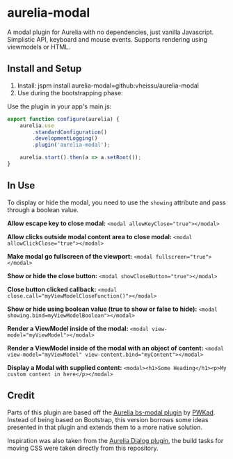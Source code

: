 # aurelia-modal
A modal plugin for Aurelia with no dependencies, just vanilla Javascript. Simplistic API, keyboard and mouse events. Supports rendering using viewmodels or HTML.

## Install and Setup
1. Install: jspm install aurelia-modal=github:vheissu/aurelia-modal
2. Use during the bootstrapping phase:

Use the plugin in your app's main.js:

```javascript
export function configure(aurelia) {
    aurelia.use
        .standardConfiguration()
        .developmentLogging()
        .plugin('aurelia-modal');

    aurelia.start().then(a => a.setRoot());
}
```

## In Use
To display or hide the modal, you need to use the ``showing`` attribute and pass through a boolean value.

**Allow escape key to close modal:**
``<modal allowKeyClose="true"></modal>``

**Allow clicks outside modal content area to close modal:**
``<modal allowClickClose="true"></modal>``

**Make modal go fullscreen of the viewport:**
``<modal fullscreen="true"></modal>``

**Show or hide the close button:**
``<modal showCloseButton="true"></modal>``

**Close button clicked callback:**
``<modal close.call="myViewModelCloseFunction()"></modal>``

**Show or hide using boolean value (true to show or false to hide):**
``<modal showing.bind=myViewModelBoolean"></modal>``

**Render a ViewModel inside of the modal:**
``<modal view-model="myViewModel"></modal>``

**Render a ViewModel inside of the modal with an object of content:**
``<modal view-model="myViewModel" view-content.bind="myContent"></modal>``

**Display a Modal with supplied content:**
``<modal><h1>Some Heading</h1><p>My custom content in here</p></modal>``

## Credit
Parts of this plugin are based off the [Aurelia bs-modal plugin](https://github.com/PWKad/aurelia-bs-modal) by [PWKad](https://github.com/PWKad). Instead of being based on Bootstrap, this version borrows some ideas presented in that plugin and extends them to a more native solution.

Inspiration was also taken from the [Aurelia Dialog plugin](https://github.com/aurelia/dialog), the build tasks for moving CSS were taken directly from this repository.

